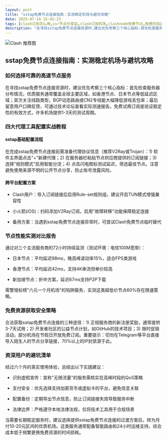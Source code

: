 ```yaml
---
layout: post
title: "sstap免费节点连接指南：实测稳定机场与避坑攻略"
date: 2025-07-19 15:45:23
tags: [clash订阅怎么用,ssr节点分享站,clash订阅机场,clashnode免费节点,免费的加速器哪个好用]
description: "在寻找sstap免费节点连接资源时,建议优先考察三个核心指标:首先检查服务器分布情况,优质服务通常覆盖全球主要区域,如香港节点、日本节点等低延迟区域；其次关注线路类型,BGP动态路由或CN2专线能大幅降低游戏丢包率；最后留意用户口碑反馈,可通过技术论坛查看实际测速报告。免费试用订阅是验证稳定性的有效方式,许多机场提供1-3天的测试周期。"
---
```


![Clash 推荐图](https://clashjd.github.io/assets/img/clash订阅节点购买.png)

## sstap免费节点连接指南：实测稳定机场与避坑攻略

### 如何选择可靠的高速节点服务

在寻找sstap免费节点连接资源时，建议优先考察三个核心指标：首先检查服务器分布情况，优质服务通常覆盖全球主要区域，如香港节点、日本节点等低延迟区域；其次关注线路类型，BGP动态路由或CN2专线能大幅降低游戏丢包率；最后留意用户口碑反馈，可通过技术论坛查看实际测速报告。免费试用订阅是验证稳定性的有效方式，许多机场提供1-3天的测试周期。

### 四大代理工具配置实战教程

#### sstap基础配置流程

在完成sstap免费节点连接前需准备代理协议信息（推荐V2Ray或Trojan）：1) 软件主界面点击"+"新建代理；2) 在服务器栏粘贴节点供应商提供的订阅链接；3) 选择"规则模式"启用智能分流；4) 点击闪电图标测试延迟，筛选最佳节点。注意避免使用来源不明的公开节点分享，防止账号泄露风险。

#### 跨平台配置方案

- Clash用户：导入订阅链接后启用Rule-set规则组，建议开启TUN模式增强兼容性

- 小火箭(iOS)：扫码添加V2Ray订阅，启用"故障转移"功能保障稳定连接

- 备用方案：当遇到sstap免费节点连接异常时，可尝试Clash免费节点临时替代

### 节点性能实测对比报告

通过对三个主流服务商的72小时持续监测（测试环境：电信100M宽带）：

- 日本节点：平均延迟98ms，晚高峰波动率15%，适合FPS类游戏

- 香港节点：平均延迟42ms，支持4K串流但单价较高

- 新加坡节点：折中方案，延迟67ms支持P2P下载

需警惕标榜"六元一个月机场"的陷阱服务，实测这类超低价节点60%存在限速策略。

### 免费资源获取安全策略

合法获取sstap免费节点连接的三种途径：1) 正规服务商的新注册奖励，通常提供3-7天试用；2) 开发者社区的公益节点计划，如GitHub的技术项目；3) 限时促销活动，部分机场在节假日开放免费订阅。重要提示：切勿在Telegram等平台直接导入陌生人的节点分享链接，70%以上的IP封禁源于此。

### 资深用户的避坑清单

经过六个月的真实使用体验，总结出以下实践建议：

- 识别虚假宣传：宣称"无限流量"的服务需核实在高峰时段的QoS策略

- 支付安全：优先选择支持加密货币或虚拟卡的平台，避免信息关联

- 配置备份：定期导出节点信息，防止订阅链接失效导致服务中断

- 法律边界：严格遵守本地法律法规，仅将技术工具用于合规场景

当需要长期稳定服务时，建议选择提供sstap免费节点连接的过渡方案后，转为月付10-20元区间的优质机场。这类服务通常配备智能路由和24小时运维支持，综合成本低于频繁更换免费资源的时间损耗。